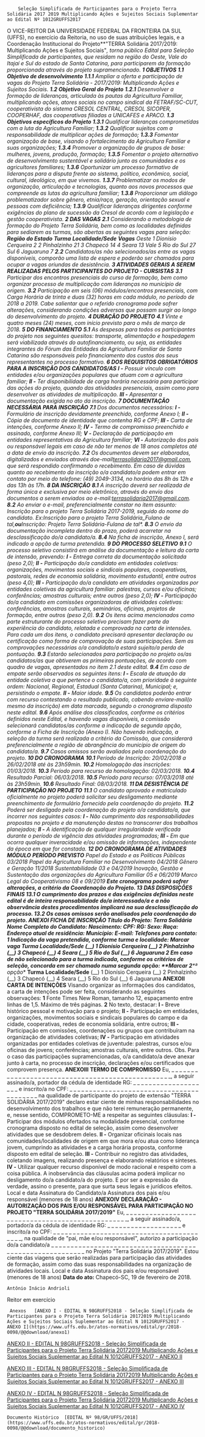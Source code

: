         Seleção Simplificada de Participantes para o Projeto Terra Solidária 2017 2019 Multiplicando Ações e Sujeitos Sociais Suplementar ao Edital Nº 1012GRUFFS2017  

 O VICE-REITOR DA UNIVERSIDADE FEDERAL DA FRONTEIRA DA SUL (UFFS), no exercício da Reitoria, no uso de suas atribuições legais, e a Coordenação Institucional do Projeto**"TERRA Solidária 2017/2019: Multiplicando Ações e Sujeitos Sociais"**, torna público Edital para Seleção Simplificada de participantes, que residam na região do Oeste, Vale do Itajaí e Sul do estado de Santa Catarina, para participarem da formação proporcionada através do projeto supramencionado.  **1 OBJETIVOS** **1.1 Objetivo de desenvolvimento** **1.1.1** Ampliar a oferta e participação de vagas do Projeto Terra Solidária - 2017/2019: Multiplicando Ações e Sujeitos Sociais. **1.2 Objetivo Geral do Projeto** **1.2.1** Desenvolver a formação de lideranças, articulada às pautas da Agricultura Familiar, multiplicando ações, atores sociais no campo sindical da FETRAF/SC-CUT, cooperativista do sistema CRESOL CENTRAL, CRESOL SICOPER, COOPERHAF, das cooperativas filiadas a UNICAFES e APACO. **1.3 Objetivos específicos do Projeto** **1.3.1** Qualificar lideranças comprometidas com a luta da Agricultura Familiar; **1.3.2** Qualificar sujeitos com a responsabilidade de multiplicar ações de formação; **1.3.3** Fomentar organização de base, visando o fortalecimento da Agricultura Familiar e suas organizações; **1.3.4** Promover a organização de grupos de base: mulheres, jovens, produção, formação; **1.3.5** Fomentar o projeto alternativo de desenvolvimento sustentável e solidário junto as comunidades e os agricultores familiares; **1.3.6** Oportunizar um processo formativo de lideranças para a disputa frente ao sistema, político, econômico, social, cultural, ideológico, em que vivemos. **1.3.7** Problematizar os modos de organização, articulação e tecnologias, quanto aos novos processos que compreende as lutas da agricultura familiar; **1.3.8** Proporcionar um diálogo problematizador sobre gênero, etnia/raça, geração, orientação sexual e pessoas com deficiência; **1.3.9** Qualificar lideranças dirigentes conforme exigências do plano de sucessão da Cresol de acordo com a legislação e gestão cooperativista.  **2 DAS VAGAS** **2.1** Considerando a metodologia de formação do Projeto Terra Solidária, bem como as localidades definidas para sediarem as turmas, são abertas as seguintes vagas para seleção:     **Região do Estado**   **Turma**   **Localidade/Sede**   **Vagas**     Oeste   1   Dionísio Cerqueira   2     2   Pinhalzinho   21     3   Chapecó   14     4   Seara   13     Vale   5   Rio do Sul   27     Sul   6   Jaguaruna   7     **2.2** Candidatos/as não selecionados/as entre as vagas disponíveis, comporão uma lista de espera e poderão ser chamados para ocupar a vagas oriundas de desistência.  **3 ATIVIDADES GERAIS A SEREM REALIZADAS PELOS PARTICIPANTES DO PROJETO - CURSISTAS** **3.1** Participar dos encontros presenciais do curso de formação, bem como organizar processo de multiplicação com lideranças no município de origem. **3.2** Participação em seis (06) módulos/encontros presenciais, com Carga Horária de trinta e duas (32) horas em cada módulo, no período de 2018 a 2019. Cabe salientar que o referido cronograma pode sofrer alterações, considerando condições adversas que possam surgir ao longo do desenvolvimento do projeto.  **4 DURAÇÃO DO PROJETO** **4.1** Vinte e quatro meses (24) meses, com início previsto para o mês de março de 2018.  **5 DO FINANCIAMENTO** **5.1** As despesas para todos os participantes do projeto nos seguintes quesitos: transporte, alimentação e hospedagem será viabilizada através do autofinanciamento, ou seja, as entidades integrantes do Fórum das Entidades da Agricultura Familiar de Santa Catarina são responsáveis pelo financiamento dos custos dos seus representantes no processo formativo.  **6 DOS REQUISITOS OBRIGATÓRIOS PARA A INSCRIÇÃO DOS CANDIDATOS/AS** **I -** Possuir vínculo com entidades e/ou organizações populares que atuam com a agricultura familiar; **II -** Ter disponibilidade de carga horária necessária para participar das ações do projeto, quando das atividades presenciais, assim como para desenvolver as atividades de multiplicação. **III -** Apresentar a documentação exigida no ato da inscrição.  **7 DOCUMENTAÇÃO NECESSÁRIA PARA INSCRIÇÃO** **7.1** Dos documentos necessários: **I -** Formulário de inscrição devidamente preenchido, conforme Anexo I; **II -** Cópia de documento de identidade que contenha RG e CPF; **III -** Carta de intenções, conforme Anexo II; **IV -** Termo de compromisso preenchido e assinado, conforme Anexo III; **V -** Declaração de participação em entidades representativas da Agricultura familiar; **VI -** Autorização dos pais ou responsável legais em caso de não ter menos de 18 anos completos até a data de envio da inscrição. **7.2** Os documentos devem ser elaborados, digitalizados e enviados através do*e-mail*terrasolidaria2017@gmail.com, que será respondido confirmando o recebimento. Em caso de dúvidas quanto ao recebimento da inscrição o/a candidato/a podem entrar em contato por meio do telefone: (49) 2049-3134, no horário das 8h às 12h e das 13h às 17h.  **8 DA INSCRIÇÃO** **8.1** A inscrição deverá ser realizada de forma única e exclusiva por meio eletrônico, através do envio dos documentos a serem enviados ao e-mail:terrasolidaria2017@gmail.com. **8.2** Ao enviar o e-mail, preferencialmente constar no item assunto: Inscrição para o projeto Terra Solidária 2017-2019, seguido do nome do candidato. Ex:*Inscrição para o projeto Terra Solidária\_Fulano de tal*,**ou***Inscrição: Projeto Terra Solidária-Fulana de tal*. **8.3** O envio da documentação incompleta dentro do prazo, poderá acarretar na desclassificação do/a candidato/a. **8.4** Na ficha de inscrição, Anexo I, será indicado a opção de turma pretendida.  **9 DO PROCESSO SELETIVO** **9.1** O processo seletivo consistirá em análise da documentação e leitura da carta de intensão, prevendo: **I -** Entrega correta da documentação solicitada (peso 2,0); **II -** Participação do/a candidato em entidades coletivas: organizações, movimentos sociais e sindicais populares, cooperativas, pastorais, redes de economia solidária, movimento estudantil, entre outros (peso 4,0); **III -** Participação do/a candidato em atividades organizadas por entidades coletivas da agricultura familiar: palestras, cursos e/ou oficinas; conferências; amostras culturais; entre outros (peso 2,0); **IV -** Participação do/a candidato em comissões organizadoras de atividades coletivas: conferências, amostras culturais, seminários, oficinas, projetos de formação, entre outros (peso 2,0). **9.2** Os itens acima mencionados como parte estruturante do processo seletivo precisam fazer parte da experiência do candidato, relatada e comprovada na carta de intensões. Para cada um dos itens, o candidato precisará apresentar declaração ou certificação como forma de comprovação de suas participações. Sem as comprovações necessárias o/a candidato/a estará sujeito/a perda de pontuação. **9.3** Estarão selecionados para participação no projeto os/as candidatos/as que obtiverem as primeiras pontuações, de acordo com quadro de vagas, apresentados no item 2.1 deste edital. **9.4** Em caso de empate serão observados os seguintes itens: **I -** Escala de atuação da entidade coletiva a que pertence o candidato/a, com prioridade à seguinte ordem: Nacional, Regional, Estadual (Santa Catarina), Municipal; e, persistindo o empate. **II -** Maior idade. **9.5** Os candidatos poderão entrar com recurso contestando o resultado publicado, cabendo enviar*e-mail*(o mesmo da inscrição) em data marcada, segundo o cronograma disposto neste edital. **9.6** Após análise dos classificados, conforme os critérios definidos neste Edital, e havendo vagas disponíveis, a comissão selecionará candidatos/as conforme a indicação de segunda opção, conforme a Ficha de Inscrição (Anexo I). Não havendo indicação, a seleção da turma será realizada a critério da Comissão, que considerará preferencialmente a região de abrangência do município de origem do candidato/a. **9.7** Casos omissos serão avaliados pela coordenação do projeto.  **10 DO CRONOGRAMA** **10.1** Período de Inscrição: 20/02/2018 a 26/02/2018 até às 23h59min. **10.2** Homologação das inscrições: 01/03/2018. **10.3** Período para recurso da homologação: 02/03/2018. **10.4** Resultado Parcial: 06/03/2018. **10.5** Período para recurso: 07/03/2018 até às 23h59min. **10.6** Resultado Final: 08/03/2018.  **11 DA DESISTÊNCIA DE PARTICIPAÇÃO NO PROJETO** **11.1** O candidato aprovado e matriculado oficialmente no projeto poderá solicitar seu desligamento mediante preenchimento de formulário fornecido pela coordenação do projeto. **11.2** Poderá ser desligado pela coordenação do projeto o/a candidato/a, que incorrer nos seguintes casos: **I -** Não cumprimento das responsabilidades propostas no projeto e da manutenção destas no transcorrer dos trabalhos planejados; **II -** A identificação de qualquer irregularidade verificada durante o período de vigência das atividades programadas; **III -** Em que ocorra qualquer inveracidade e/ou omissão de informações, independente da época em que for constada.  **12 DO CRONOGRAMA DE ATIVIDADES**     **MÓDULO**   **PERÍODO PREVISTO**     Papel do Estado e as Políticas Públicas   03/2018     Papel da Agricultura Familiar no Desenvolvimento   04/2018     Gênero e Geração   11/2018     Sustentabilidade   03 e 04/2019     Inovação, Gestão e Sustentação das organizações da Agricultura Familiar   05 e 06/2019     Marco Legal do Cooperativismo   08 e 09/2019     ****Este cronograma poderá sofrer alterações, a critério da Coordenação do Projeto.*  **13 DAS DISPOSIÇÕES FINAIS** **13.1** O cumprimento dos prazos e das exigências definidas neste edital é de inteira responsabilidade do/a interessado/a e a não observância destes procedimentos implicará na sua desclassificação do processo. **13.2** Os casos omissos serão analisados pela coordenação do projeto.    **ANEXOI**  **FICHA DE INSCRIÇÃO**      Título do Projeto: Terra Solidária     Nome Completo do Candidato:     Nascimento:   CPF:   RG:     Sexo:   Raça:     Endereço atual de residência:     Município:     E-mail:     Telefones para contato:                 **1** Indicação da vaga pretendida, conforme turma e localidade:     **Marcar vaga**   **Turma**   **Localidade/Sede**     (\_\_)   1   Dionísio Cerqueira     (\_\_)   2   Pinhalzinho     (\_\_)   3   Chapecó     (\_\_)   4   Seara     (\_\_)   5   Rio do Sul     (\_\_)   6   Jaguaruna       **2** Em caso de não selecionado para a turma indicada, conforme os critérios de seleção, concorda em ser chamado numa segunda opção:     **Marcar 2****ª opção**   **Turma**   **Localidade/Sede**     (\_\_)   1   Dionísio Cerqueira     (\_\_)   2   Pinhalzinho     (\_\_)   3   Chapecó     (\_\_)   4   Seara     (\_\_)   5   Rio do Sul     (\_\_)   6   Jaguaruna      **ANEXOII**  **CARTA DE INTENÇÕES**  Visando organizar as informações dos candidatos, a carta de intenções pode ser feita, considerando as seguintes observações:   **1** Fonte Times New Roman, tamanho 12, espaçamento entre linhas de 1,5. Máximo de três páginas.   **2** No texto, destacar: **I -** Breve histórico pessoal e motivação para o projeto; **II -** Participação em entidades, organizações, movimentos sociais e sindicais populares do campo e da cidade, cooperativas, redes de economia solidária, entre outros; **III -** Participação em comissões, coordenações ou grupos que contribuíram na organização de atividades coletivas; **IV -** Participação em atividades organizadas por entidades coletivas de juventude: palestras, cursos e/ou oficinas de jovens; conferências; amostras culturais, entre outros. Obs. Para o caso das participações supramencionadas, o/a candidato/a deve anexar junto à carta, no processo de inscrição, declarações e/ou certificados que comprovem presença.  **ANEXOIII**  **TERMO DE COMPROMISSO**  Eu, \_ \_ \_ \_ \_ \_ \_ \_ \_ \_ \_ \_ \_ \_ \_ \_ \_ \_ \_ \_ \_ \_ \_ \_ \_ \_ \_ \_ \_ \_ \_ \_ \_ \_ \_ \_ \_ \_ \_ \_ \_ \_ \_ \_ \_ \_ \_ \_ \_, a seguir assinado/a, portador da cédula de identidade RG: \_ \_ \_ \_ \_ \_ \_ \_ \_ \_ \_ \_ \_ \_ \_ \_ \_ \_ \_ \_ e inscrito/a no CPF: \_ \_ \_ \_ \_ \_ \_ \_ \_ \_ \_ \_ \_ \_ \_ \_ \_ \_ \_ \_ \_ \_ \_ \_ \_ \_ \_ \_ \_ \_ \_ \_ \_ \_ \_ \_ \_ \_ \_ \_ \_ na qualidade de participante do projeto de extensão "TERRA SOLIDÁRIA 2017/2019" declaro estar ciente de minhas responsabilidades no desenvolvimento dos trabalhos e que não terei remuneração permanente, e, nesse sentido, COMPROMETO-ME a respeitar as seguintes cláusulas: **I -** Participar dos módulos ofertados na modalidade presencial, conforme cronograma disposto no edital de seleção, assim como desenvolver atividades que se desdobrem deles. **II -** Organizar oficinais locais nas comunidades/localidades de origem em que mora e/ou atua como liderança jovem, cumprindo as atividades e a carga horária proposta, conforme disposto em edital de seleção. **III -** Contribuir no registro das atividades, coletando imagens, realizando presença e elaborando relatórios e sínteses. **IV -** Utilizar qualquer recurso disponível de modo racional e respeito com a coisa pública. A inobservância das cláusulas acima poderá implicar no desligamento do/a candidato/a do projeto. E por ser a expressão da verdade, assino o presente, para que surta seus legais e jurídicos efeitos.     Local e data     Assinatura do Candidato/a     Assinatura dos pais e/ou responsável (menores de 18 anos)  **ANEXOIV**  **DECLARAÇÃO - AUTORIZAÇÃO DOS PAIS E/OU RESPONSÁVEL PARA PARTICIPAÇÃO NO PROJETO "TERRA SOLIDÁRIA 2017/2019"**  Eu, \_ \_ \_ \_ \_ \_ \_ \_ \_ \_ \_ \_ \_ \_ \_ \_ \_ \_ \_ \_ \_ \_ \_ \_ \_ \_ \_ \_ \_ \_ \_ \_ \_ \_ \_ \_ \_ \_ \_ \_ \_ \_ \_ \_ \_ \_ \_ \_ \_, a seguir assinado/a, portador/a da cédula de identidade RG: \_ \_ \_ \_ \_ \_ \_ \_ \_ \_ \_ \_ \_ \_ \_ \_ \_ \_ \_ e inscrito/a no CPF: \_ \_ \_ \_ \_ \_ \_ \_ \_ \_ \_ \_ \_ \_ \_ \_ \_ \_ \_ \_ \_ \_ \_ \_ \_ \_ \_ \_ \_ \_ \_ \_ \_ \_ \_ \_ \_ \_ \_ \_ \_, na qualidade de "pai, mãe e/ou responsável", autorizo a participação do/a candidato/a \_ \_ \_ \_ \_ \_ \_ \_ \_ \_ \_ \_ \_ \_ \_ \_ \_ \_ \_ \_ \_ \_ \_ \_ \_ \_ \_ \_ \_ \_ \_ \_ \_ \_ \_ \_ \_ \_ \_ \_ \_ \_ \_ \_ \_ \_ \_ \_ \_ \_ \_ \_ \_ \_ \_ \_ \_ no Projeto "Terra Solidária 2017/2019". Estou ciente das viagens que serão realizadas para participação das atividades de formação, assim como das suas responsabilidades na organização de atividades locais.     Local e data     Assinatura dos pais e/ou responsável (menores de 18 anos)    **Data do ato:** Chapecó-SC, 19 de fevereiro de 2018.   
 

    Antônio Inácio Andrioli   
 Reitor em exercício 

     Anexos   [ANEXO I - EDITAL N 98GRUFFS2018 - Seleção Simplificada de Participantes para o Projeto Terra Solidária 20172019 Multiplicando Ações e Sujeitos Sociais Suplementar ao Edital N 1012GRUFFS2017 - ANEXO I](https://www.uffs.edu.br/atos-normativos/edital/gr/2018-0098/@@download/anexo1)  

   [ANEXO II - EDITAL N 98GRUFFS2018 - Seleção Simplificada de Participantes para o Projeto Terra Solidária 20172019 Multiplicando Ações e Sujeitos Sociais Suplementar ao Edital N 1012GRUFFS2017 - ANEXO II](https://www.uffs.edu.br/atos-normativos/edital/gr/2018-0098/@@download/anexo2)  

   [ANEXO III - EDITAL N 98GRUFFS2018 - Seleção Simplificada de Participantes para o Projeto Terra Solidária 20172019 Multiplicando Ações e Sujeitos Sociais Suplementar ao Edital N 1012GRUFFS2017 - ANEXO III](https://www.uffs.edu.br/atos-normativos/edital/gr/2018-0098/@@download/anexo3)  

   [ANEXO IV - EDITAL N 98GRUFFS2018 - Seleção Simplificada de Participantes para o Projeto Terra Solidária 20172019 Multiplicando Ações e Sujeitos Sociais Suplementar ao Edital N 1012GRUFFS2017 - ANEXO IV](https://www.uffs.edu.br/atos-normativos/edital/gr/2018-0098/@@download/anexo4)  

    Documento Histórico  [EDITAL Nº 98/GR/UFFS/2018](https://www.uffs.edu.br/atos-normativos/edital/gr/2018-0098/@@download/documento_historico)     
      